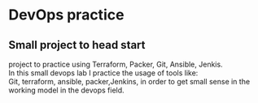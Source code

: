 # DevOps practice 

## Small project to head start
project to practice using Terraform, Packer, Git, Ansible, Jenkis. \
In this small devops lab I practice the usage of tools like:\
Git, terraform, ansible, packer,Jenkins, in order to get small sense in the working model in the devops field.

